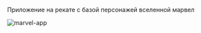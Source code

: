 Приложение на рекате с базой персонажей вселенной марвел

![marvel-app](https://user-images.githubusercontent.com/94762126/203190286-6b280151-80c9-4f02-b6b4-c3bb00501fd1.png)

